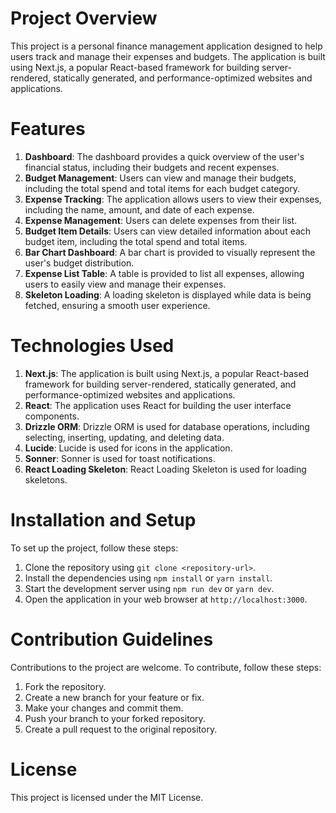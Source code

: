 # Project Overview

This project is a personal finance management application designed to help users track and manage their expenses and budgets. The application is built using Next.js, a popular React-based framework for building server-rendered, statically generated, and performance-optimized websites and applications.

# Features

1. **Dashboard**: The dashboard provides a quick overview of the user's financial status, including their budgets and recent expenses.
2. **Budget Management**: Users can view and manage their budgets, including the total spend and total items for each budget category.
3. **Expense Tracking**: The application allows users to view their expenses, including the name, amount, and date of each expense.
4. **Expense Management**: Users can delete expenses from their list.
5. **Budget Item Details**: Users can view detailed information about each budget item, including the total spend and total items.
6. **Bar Chart Dashboard**: A bar chart is provided to visually represent the user's budget distribution.
7. **Expense List Table**: A table is provided to list all expenses, allowing users to easily view and manage their expenses.
8. **Skeleton Loading**: A loading skeleton is displayed while data is being fetched, ensuring a smooth user experience.

# Technologies Used

1. **Next.js**: The application is built using Next.js, a popular React-based framework for building server-rendered, statically generated, and performance-optimized websites and applications.
2. **React**: The application uses React for building the user interface components.
3. **Drizzle ORM**: Drizzle ORM is used for database operations, including selecting, inserting, updating, and deleting data.
4. **Lucide**: Lucide is used for icons in the application.
5. **Sonner**: Sonner is used for toast notifications.
6. **React Loading Skeleton**: React Loading Skeleton is used for loading skeletons.

# Installation and Setup

To set up the project, follow these steps:

1. Clone the repository using `git clone <repository-url>`.
2. Install the dependencies using `npm install` or `yarn install`.
3. Start the development server using `npm run dev` or `yarn dev`.
4. Open the application in your web browser at `http://localhost:3000`.

# Contribution Guidelines

Contributions to the project are welcome. To contribute, follow these steps:

1. Fork the repository.
2. Create a new branch for your feature or fix.
3. Make your changes and commit them.
4. Push your branch to your forked repository.
5. Create a pull request to the original repository.

# License

This project is licensed under the MIT License.
